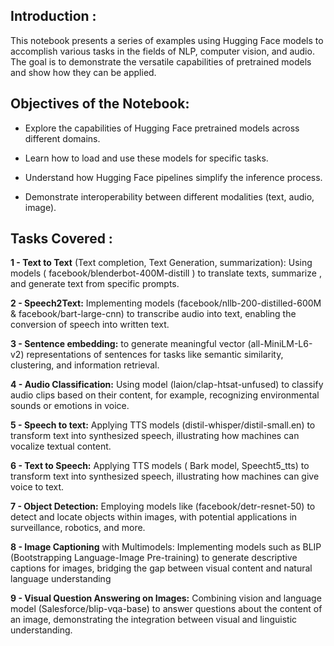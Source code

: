 
## Introduction : 

This notebook presents a series of examples using Hugging Face  models to accomplish various tasks in the fields of NLP, computer vision, and audio. The goal is to demonstrate the versatile capabilities of pretrained models and show how they can be applied.

## Objectives of the Notebook:

- Explore the capabilities of Hugging Face pretrained models across different domains.
  
- Learn how to load and use these models for specific tasks.
  
- Understand how Hugging Face pipelines simplify the inference process.
  
- Demonstrate interoperability between different modalities (text, audio, image).

## Tasks Covered : 

**1 - Text to Text** (Text completion, Text Generation, summarization): Using models ( facebook/blenderbot-400M-distill ) to translate texts, summarize , and generate text from specific prompts.

**2 - Speech2Text:** Implementing models (facebook/nllb-200-distilled-600M & facebook/bart-large-cnn) to transcribe audio into text, enabling the conversion of speech into written text.

**3 - Sentence embedding:** to generate meaningful vector (all-MiniLM-L6-v2) representations of sentences for tasks like semantic similarity, clustering, and information retrieval.

**4 - Audio Classification:** Using model (laion/clap-htsat-unfused) to classify audio clips based on their content, for example, recognizing environmental sounds or emotions in voice.

**5 - Speech to text:** Applying TTS models (distil-whisper/distil-small.en) to transform text into synthesized speech, illustrating how machines can vocalize textual content.

**6 - Text to Speech:** Applying TTS models ( Bark model, Speecht5_tts) to transform text into synthesized speech, illustrating how machines can give voice to text.

**7 - Object Detection:** Employing models like (facebook/detr-resnet-50) to detect and locate objects within images, with potential applications in surveillance, robotics, and more.

**8 -  Image Captioning** with Multimodels: Implementing models such as BLIP (Bootstrapping Language-Image Pre-training) to generate descriptive captions for images, bridging the gap between visual content and natural language understanding 

**9 - Visual Question Answering on Images:** Combining vision and language model (Salesforce/blip-vqa-base)  to answer questions about the content of an image, demonstrating the integration between visual and linguistic understanding.

